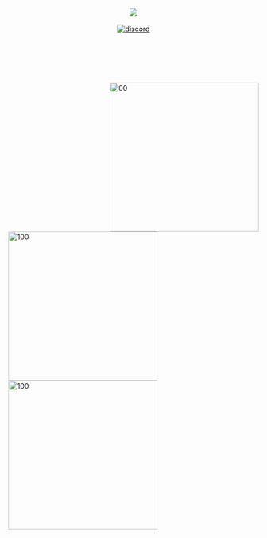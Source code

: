 <div align="center">
<img src="https://komarev.com/ghpvc/?username=k3nel&&style=flat-square" align="center" />
</div>  
<br/>
<div align="center">
<a href="https://discord.com/users/1nstaller" target="_blank">
<img src=https://img.shields.io/badge/Discord-7289DA?style=for-the-badge&logo=discord&logoColor=green alt=discord style="margin-bottom: 100px;" />
</a>
</div>  

<img align="right" alt="00" width="300" src="https://media.discordapp.net/attachments/972488942580539462/1039345936519934052/52BC9116-ECD7-471A-9374-1D3A0555F522.gif?width=307&height=307">
<img align="left" alt="100" width="300" src="https://cdn.discordapp.com/attachments/972488942580539462/1053763840518656021/lkj.gif">

<img align="left" alt="100" width="300" src="https://cdn.discordapp.com/attachments/972488942580539462/1053763840518656021/lkj.gif">

